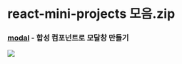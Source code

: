 # react-mini-projects 모음.zip
### [modal](https://github.com/hyeonbinnn/react-mini-projects/tree/main/modal) - 합성 컴포넌트로 모달창 만들기
<p>
  <img src="https://github.com/hyeonbinnn/react-mini-projects/assets/117449788/0ad00e0e-fe8d-406b-908c-141c28aad911"
</p>
